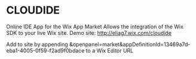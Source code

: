 # CLOUDIDE
Online IDE App for the Wix App Market
Allows the integration of the Wix SDK to your live Wix site.
Demo site: http://eliag7.wix.com/cloudide

Add to site by appending &openpanel=market&appDefinitionId=13469a7d-eba1-4005-0f59-f2ad9f0bdace to a Wix Editor URL
